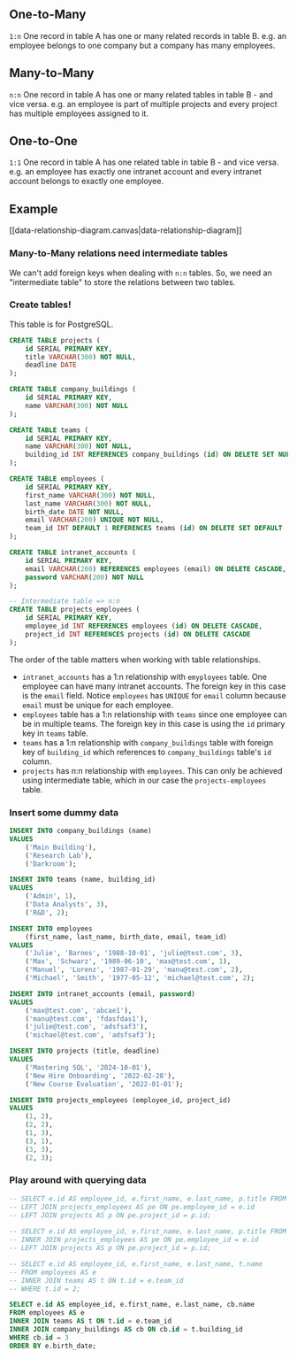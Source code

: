  
## One-to-Many

`1:n`
One record in table A has one or many related records in table B.
e.g. an employee belongs to one company but a company has many employees.

## Many-to-Many

`n:n`
One record in table A has one or many related tables in table B - and vice versa.
e.g. an employee is part of multiple projects and every project has multiple employees assigned to it.

## One-to-One

`1:1`
One record in table A has one related table in table B - and vice versa.
e.g. an employee has exactly one intranet account and every intranet account belongs to exactly one employee.

## Example

[[data-relationship-diagram.canvas|data-relationship-diagram]]

### Many-to-Many relations need intermediate tables

We can't add foreign keys when dealing with `n:n` tables. So, we need an "intermediate table" to store the relations between two tables.

### Create tables!

This table is for PostgreSQL.

```sql
CREATE TABLE projects (
	id SERIAL PRIMARY KEY,
	title VARCHAR(300) NOT NULL,
	deadline DATE
);

CREATE TABLE company_buildings (
	id SERIAL PRIMARY KEY,
	name VARCHAR(300) NOT NULL
);

CREATE TABLE teams (
	id SERIAL PRIMARY KEY,
	name VARCHAR(300) NOT NULL,
	building_id INT REFERENCES company_buildings (id) ON DELETE SET NULL
);

CREATE TABLE employees (
	id SERIAL PRIMARY KEY,
	first_name VARCHAR(300) NOT NULL,
	last_name VARCHAR(300) NOT NULL,
	birth_date DATE NOT NULL,
	email VARCHAR(200) UNIQUE NOT NULL,
	team_id INT DEFAULT 1 REFERENCES teams (id) ON DELETE SET DEFAULT
);

CREATE TABLE intranet_accounts (
	id SERIAL PRIMARY KEY,
	email VARCHAR(200) REFERENCES employees (email) ON DELETE CASCADE,
	password VARCHAR(200) NOT NULL
);

-- Intermediate table => n:n
CREATE TABLE projects_employees (
	id SERIAL PRIMARY KEY,
	employee_id INT REFERENCES employees (id) ON DELETE CASCADE,
	project_id INT REFERENCES projects (id) ON DELETE CASCADE
);
```
The order of the table matters when working with table relationships.
- `intranet_accounts` has a 1:n relationship with `emyployees` table. One employee can have many intranet accounts. The foreign key in this case is the `email` field. Notice `employees` has `UNIQUE` for `email` column because `email` must be unique for each employee.
- `employees` table has a 1:n relationship with `teams` since one employee can be in multiple teams. The foreign key in this case is using the `id` primary key in `teams` table.
- `teams` has a 1:n relationship with `company_buildings` table with foreign key of `building_id` which references to `company_buildings` table's `id` column.
- `projects` has n:n relationship with `employees`. This can only be achieved using intermediate table, which in our case the `projects-employees` table.

### Insert some dummy data

```sql
INSERT INTO company_buildings (name)
VALUES
	('Main Building'),
	('Research Lab'),
	('Darkroom');

INSERT INTO teams (name, building_id)
VALUES
	('Admin', 1),
	('Data Analysts', 3),
	('R&D', 2);

INSERT INTO employees
	(first_name, last_name, birth_date, email, team_id)
VALUES
	('Julie', 'Barnes', '1988-10-01', 'julie@test.com', 3),
	('Max', 'Schwarz', '1989-06-10', 'max@test.com', 1),
	('Manuel', 'Lorenz', '1987-01-29', 'manu@test.com', 2),
	('Michael', 'Smith', '1977-05-12', 'michael@test.com', 2);

INSERT INTO intranet_accounts (email, password)
VALUES
	('max@test.com', 'abcae1'),
	('manu@test.com', 'fdasfdas1'),
	('julie@test.com', 'adsfsaf3'),
	('michael@test.com', 'adsfsaf3');

INSERT INTO projects (title, deadline)
VALUES
	('Mastering SQL', '2024-10-01'),
	('New Hire Onboarding', '2022-02-28'),
	('New Course Evaluation', '2022-01-01');

INSERT INTO projects_employees (employee_id, project_id)
VALUES
	(1, 2),
	(2, 2),
	(1, 3),
	(3, 1),
	(3, 3),
	(2, 3);
```

### Play around with querying data

```sql
-- SELECT e.id AS employee_id, e.first_name, e.last_name, p.title FROM employees AS e
-- LEFT JOIN projects_employees AS pe ON pe.employee_id = e.id
-- LEFT JOIN projects AS p ON pe.project_id = p.id;
  
-- SELECT e.id AS employee_id, e.first_name, e.last_name, p.title FROM employees AS e
-- INNER JOIN projects_employees AS pe ON pe.employee_id = e.id
-- LEFT JOIN projects AS p ON pe.project_id = p.id;

-- SELECT e.id AS employee_id, e.first_name, e.last_name, t.name
-- FROM employees AS e
-- INNER JOIN teams AS t ON t.id = e.team_id
-- WHERE t.id = 2;

SELECT e.id AS employee_id, e.first_name, e.last_name, cb.name
FROM employees AS e
INNER JOIN teams AS t ON t.id = e.team_id
INNER JOIN company_buildings AS cb ON cb.id = t.building_id
WHERE cb.id = 3
ORDER BY e.birth_date;
```
